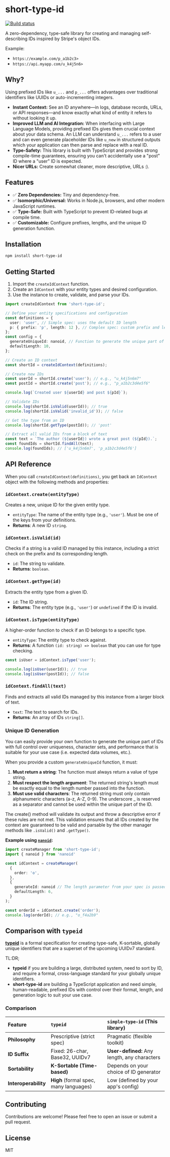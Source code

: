 # short-type-id

<!-- [![NPM version](https://img.shields.io/npm/v/short-type-id.svg)](https://www.npmjs.com/package/short-type-id) -->
<!-- [![License](https://img.shields.io/npm/l/short-type-id.svg)](https://github.com/bkuzmanoski/short-type-id/blob/main/LICENSE.txt) -->
<!-- [![Bundle size](https://img.shields.io/bundlephobia/minzip/short-type-id)](https://bundlephobia.com/result?p=short-type-id) -->
[![Build status](https://github.com/bkuzmanoski/short-type-id/actions/workflows/main.yaml/badge.svg)](https://github.com/bkuzmanoski/short-type-id/actions/workflows/main.yaml)

A zero-dependency, type-safe library for creating and managing self-describing IDs inspired by Stripe's object IDs.

Example:

- `https://example.com/p_a1b2c3>`
- `https://api.myapp.com/u_k4j5n6>`

## Why?

Using prefixed IDs like `u_...` and `p_...` offers advantages over traditional identifiers like UUIDs or auto-incrementing integers.

- **Instant Context:** See an ID anywhere—in logs, database records, URLs, or API responses—and know exactly what kind of entity it refers to without looking it up.
- **Improved LLM and AI Integration:** When interfacing with Large Language Models, providing prefixed IDs gives them crucial context about your data schema. An LLM can understand `u_...` refers to a user and can even generate placeholder IDs like `u_new` in structured outputs which your application can then parse and replace with a real ID.
- **Type-Safety:** This library is built with TypeScript and provides strong compile-time guarantees, ensuring you can't accidentally use a "post" ID where a "user" ID is expected.
- **Nicer URLs:** Create somewhat cleaner, more descriptive, URLs :).

## Features

- ✅ **Zero Dependencies:** Tiny and dependency-free.
- ✅ **Isomorphic/Universal:** Works in Node.js, browsers, and other modern JavaScript runtimes.
- ✅ **Type-Safe:** Built with TypeScript to prevent ID-related bugs at compile time.
- ✅ **Customizable:** Configure prefixes, lengths, and the unique ID generation function.

## Installation

```bash
npm install short-type-id
```

## Getting Started

1. Import the `createIdContext` function.
2. Create an `IdContext` with your entity types and desired configuration.
3. Use the instance to create, validate, and parse your IDs.

```ts
import createIdContext from 'short-type-id';

// Define your entity specifications and configuration
const definitions = {
  user: 'user', // Simple spec: uses the default ID length
  p: { prefix: 'p', length: 12 }, // Complex spec: custom prefix and length
};
const config = {
  generateUniqueId: nanoid, // Function to generate the unique part of the ID (see below for more details)
  defaultLength: 10,
};

// Create an ID context
const shortId = createIdContext(definitions);

// Create new IDs
const userId = shortId.create('user'); // e.g., "u_k4j5n6m7"
const postId = shortId.create('post'); // e.g., "p_a1b2c3d4e5f6"

console.log(`Created user ${userId} and post ${pId}`);

// Validate IDs
console.log(shortId.isValid(userId)); // true
console.log(shortId.isValid('invalid_id')); // false

// Get the type from an ID
console.log(shortId.getType(postId)); // 'post'

// Extract all valid IDs from a block of text
const text = `The author (${userId}) wrote a great post (${pId}).`;
const foundIds = shortId.findAll(text);
console.log(foundIds); // ['u_k4j5n6m7', 'p_a1b2c3d4e5f6']
```

## API Reference

When you call `createIdContext(definitions)`, you get back an `IdContext` object with the following methods and properties:

### `idContext.create(entityType)`

Creates a new, unique ID for the given entity type.

- `entityType`: The name of the entity type (e.g., `'user'`). Must be one of the keys from your definitions.
- **Returns**: A new ID `string`.

### `idContext.isValid(id)`

Checks if a string is a valid ID managed by this instance, including a strict check on the prefix and its corresponding length.

- `id`: The string to validate.
- **Returns**: `boolean`.

### `idContext.getType(id)`

Extracts the entity type from a given ID.

- `id`: The ID string.
- **Returns**: The entity type (e.g., `'user'`) or `undefined` if the ID is invalid.

### `idContext.isType(entityType)`

A higher-order function to check if an ID belongs to a specific type.

- `entityType`: The entity type to check against.
- **Returns**: A function `(id: string) => boolean` that you can use for type checking.

```ts
const isUser = idContext.isType('user');

console.log(isUser(userId)); // true
console.log(isUser(postId)); // false
```

### `idContext.findAll(text)`

Finds and extracts all valid IDs managed by this instance from a larger block of text.

- `text`: The text to search for IDs.
- **Returns**: An array of IDs `string[]`.

### Unique ID Generation

You can easily provide your own function to generate the unique part of IDs with full control over uniqueness, character sets, and performance that is suitable for your use case (i.e. expected data volumes, etc.).

When you provide a custom `generateUniqueId` function, it must:

1. **Must return a string**: The function must always return a value of type string.
2. **Must respect the length argument**: The returned string's length must be exactly equal to the length number passed into the function.
3. **Must use valid characters**: The returned string must only contain alphanumeric characters (a-z, A-Z, 0-9). The underscore _ is reserved as a separator and cannot be used within the unique part of the ID.

The create() method will validate its output and throw a descriptive error if these rules are not met. This validation ensures that all IDs created by the context are guaranteed to be valid and parsable by the other manager methods like `.isValid()` and `.getType()`.

**Example using [`nanoid`](https://github.com/ai/nanoid):**

```typescript
import createManager from 'short-type-id';
import { nanoid } from 'nanoid'

const idContext = createManager(
  {
    order: 'o',
  },
  {
    generateId: nanoid // The length parameter from your spec is passed to your function
    defaultLength: 6,
  }
);

const orderId = idContext.create('order');
console.log(orderId); // e.g., "o_f4a2b9"
```

## Comparison with `typeid`

[**typeid**](https://github.com/jetify-com/typeid) is a formal specification for creating type-safe, K-sortable, globally unique identifiers that are a superset of the upcoming UUIDv7 standard.

TL:DR;

- **typeid** if you are building a large, distributed system, need to sort by ID, and require a formal, cross-language standard for your globally unique identifiers.
- **short-type-id** are building a TypeScript application and need simple, human-readable, prefixed IDs with control over their format, length, and generation logic to suit your use case.

### Comparison

| Feature | `typeid` | `simple-type-id` (This library) |
| :--- | :--- | :--- |
| **Philosophy** | Prescriptive (strict spec) | Pragmatic (flexible toolkit) |
| **ID Suffix** | Fixed: 26-char, Base32, UUIDv7 | **User-defined:** Any length, any characters |
| **Sortability** | **K-Sortable (Time-based)** | Depends on your choice of ID generator |
| **Interoperability** | **High** (formal spec, many languages) | Low (defined by your app's config) |

## Contributing

Contributions are welcome! Please feel free to open an issue or submit a pull request.

## License

MIT
